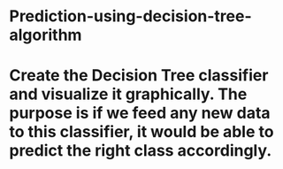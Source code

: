 # Prediction-using-decision-tree-algorithm
# Create the Decision Tree classifier and visualize it graphically. The purpose is if we feed any new data to this classifier, it would be able to predict the right class accordingly.
